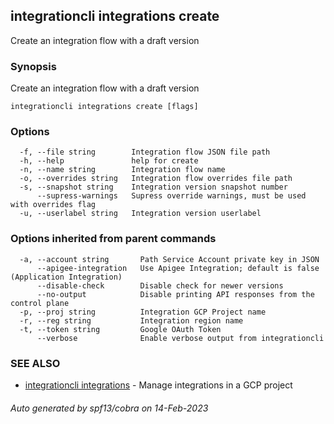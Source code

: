 ## integrationcli integrations create

Create an integration flow with a draft version

### Synopsis

Create an integration flow with a draft version

```
integrationcli integrations create [flags]
```

### Options

```
  -f, --file string        Integration flow JSON file path
  -h, --help               help for create
  -n, --name string        Integration flow name
  -o, --overrides string   Integration flow overrides file path
  -s, --snapshot string    Integration version snapshot number
      --supress-warnings   Supress override warnings, must be used with overrides flag
  -u, --userlabel string   Integration version userlabel
```

### Options inherited from parent commands

```
  -a, --account string       Path Service Account private key in JSON
      --apigee-integration   Use Apigee Integration; default is false (Application Integration)
      --disable-check        Disable check for newer versions
      --no-output            Disable printing API responses from the control plane
  -p, --proj string          Integration GCP Project name
  -r, --reg string           Integration region name
  -t, --token string         Google OAuth Token
      --verbose              Enable verbose output from integrationcli
```

### SEE ALSO

* [integrationcli integrations](integrationcli_integrations.md)	 - Manage integrations in a GCP project

###### Auto generated by spf13/cobra on 14-Feb-2023
